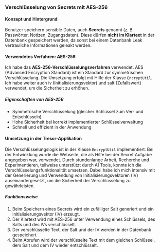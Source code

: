 ### Verschlüsselung von Secrets mit AES-256

#### Konzept und Hintergrund

Benutzer speichern sensible Daten, auch **Secrets** genannt (z. B. Passwörter, Notizen, Zugangsdaten). Diese dürfen **nicht im Klartext** in der Datenbank gespeichert werden, da sonst bei einem Datenbank Leak vertrauliche Informationen geleakt werden.


#### Verwendetes Verfahren: AES-256

Ich habe das **AES-256-Verschlüsselungsverfahren** verwendet. AES (Advanced Encryption Standard) ist ein Standard zur symmetrischen Verschlüsselung. Die Umsetzung erfolgt mit Hilfe der Klasse `EncryptUtil`. Ich habe weiter auch iv (Initialisierungsvektor) und salt (Zufallswert) verwendet, um die Sicherheit zu erhöhen.

##### Eigenschaften von AES-256

*   Symmetrische Verschlüsselung (gleicher Schlüssel zum Ver- und Entschlüsseln)
*   Hohe Sicherheit bei korrekt implementierter Schlüsselverwaltung
*   Schnell und effizient in der Anwendung

#### Umsetzung in der Tresor-Applikation

Die Verschlüsselungslogik ist in der Klasse `EncryptUtil` implementiert. Bei der Entwicklung wurde die Webseite, die als Hilfe bei der Secret Aufgabe angegeben war, verwendet. Durch stundenlange Arbeit, Recherche und Experimentieren, teilweise unterstützt durch AI Tools, konnte ich die Verschlüsselungsfunktionalität umsetzen. Dabei habe ich mich intensiv mit der Generierung und Verwendung von Initialisierungsvektoren (IV) auseinandergesetzt, um die Sicherheit der Verschlüsselung zu gewährleisten.

##### Funktionsweise

1.  Beim Speichern eines Secrets wird ein zufälliger Salt generiert und ein Initialisierungsvektor (IV) erzeugt.
2.  Der Klartext wird mit AES-256 unter Verwendung eines Schlüssels, des Salts und des IVs verschlüsselt.
3.  Der verschlüsselte Text, der Salt und der IV werden in der Datenbank gespeichert.
4.  Beim Abrufen wird der verschlüsselte Text mit dem gleichen Schlüssel, dem Salt und dem IV wieder entschlüsselt.